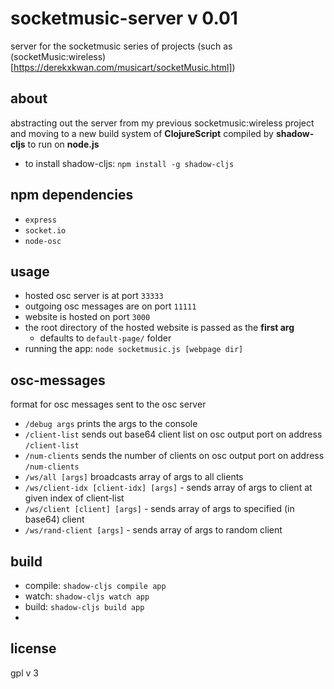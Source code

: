 # socketmusic-server v 0.01
server for the socketmusic series of projects (such as (socketMusic:wireless)[https://derekxkwan.com/musicart/socketMusic.html])

## about
abstracting out the server from my previous socketmusic:wireless project and moving to a new build system of **ClojureScript** compiled by **shadow-cljs** to run on **node.js**


- to install shadow-cljs: `npm install -g shadow-cljs`

## npm dependencies
- `express`
- `socket.io`
- `node-osc`

## usage
- hosted osc server is at port `33333`
- outgoing osc messages are on port `11111`
- website is hosted on port `3000`
- the root directory of the hosted website is passed as the **first arg**
  - defaults to `default-page/` folder
- running the app: `node socketmusic.js [webpage dir]`

## osc-messages
format for osc messages sent to the osc server
- `/debug args` prints the args to the console
- `/client-list` sends out base64 client list on osc output port on address `/client-list`
- `/num-clients` sends the number of clients on osc output port on address `/num-clients`
- `/ws/all [args]` broadcasts array of args to all clients
- `/ws/client-idx [client-idx] [args]` - sends array of args to client at given index of client-list
- `/ws/client [client] [args]` - sends array of args to specified (in base64) client
- `/ws/rand-client [args]` - sends array of args to random client

## build
- compile: `shadow-cljs compile app`
- watch: `shadow-cljs watch app`
- build: `shadow-cljs build app`
- 
## license
gpl v 3
